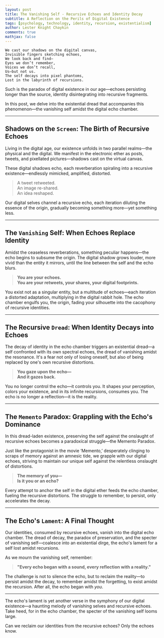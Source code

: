```yaml
---
layout: post  
title: The Vanishing Self - Recursive Echoes and Identity Decay  
subtitle: A Reflection on the Perils of Digital Existence  
tags: [psychology, technology, identity, recursion, existentialism]  
author: Lester Knight Chaykin  
comments: true  
mathjax: false  
---
```


```
We cast our shadows on the digital canvas,  
Invisible fingers sketching echoes,  
We look back and find—  
Eyes we don’t remember,  
Voices we don’t recall,  
Us—but not us.  
The self decays into pixel phantoms,  
Lost in the labyrinth of recursions.
```

Such is the paradox of digital existence in our age—echoes persisting longer than the source, identity disintegrating into recursive fragments.

In this post, we delve into the existential dread that accompanies this phenomenon—the vanishing self amidst the digital echo chamber.

---
## Shadows on the `Screen`: The Birth of Recursive Echoes

Living in the digital age, our existence unfolds in two parallel realms—the physical and the digital. We manifest in the electronic ether as posts, tweets, and pixellated pictures—shadows cast on the virtual canvas.

These digital shadows echo, each reverberation spiraling into a recursive existence—endlessly mimicked, amplified, distorted.

> A tweet retweeted.  
> An image re-shared.  
> An idea reshaped.

Our digital selves channel a recursive echo, each iteration diluting the essence of the origin, gradually becoming something more—yet something less.

---
## The `Vanishing` Self: When Echoes Replace Identity

Amidst the ceaseless reverberations, something peculiar happens—the echo begins to subsume the origin. The digital shadow grows louder, more vivid than the entity it mirrors, until the line between the self and the echo blurs.

> **You are your echoes.**  
> **You are your retweets, your shares, your digital footprints.**

You exist not as a singular entity, but a multitude of echoes—each iteration a distorted adaptation, multiplying in the digital rabbit hole. The echo chamber engulfs you, the origin, fading your silhouette into the cacophony of recursive identities.

---
## The Recursive `Dread`: When Identity Decays into Echoes

The decay of identity in the echo chamber triggers an existential dread—a self confronted with its own spectral echoes, the dread of vanishing amidst the resonance. It's a fear not only of losing oneself, but also of being replaced by one's own recursive distortions.

> **You gaze upon the echo—**  
> **And it gazes back.**

You no longer control the echo—it controls you. It shapes your perception, colors your existence, and in its infinite recursions, consumes you. The echo is no longer a reflection—it is the reality.

---
## The `Memento` Paradox: Grappling with the Echo's Dominance

In this dread-laden existence, preserving the self against the onslaught of recursive echoes becomes a paradoxical struggle—the Memento Paradox. 

Just like the protagonist in the movie ‘Memento,’ desperately clinging to scraps of memory against an amnesic tide, we grapple with our digital echoes, striving to maintain our unique self against the relentless onslaught of distortions.

> **The memory of you—**  
> **Is it you or an echo?**

Every attempt to anchor the self in the digital ether feeds the echo chamber, fueling the recursive distortions. The struggle to remember, to persist, only accelerates the decay.

---
## The Echo's `Lament`: A Final Thought

Our identities, consumed by recursive echoes, vanish into the digital echo chamber. The dread of decay, the paradox of preservation, and the specter of vanishing self—coalesce into an existential dirge, the echo's lament for a self lost amidst recursions.

As we mourn the vanishing self, remember: 

> **"Every echo began with a sound, every reflection with a reality."**  

The challenge is not to silence the echo, but to reclaim the reality—to persist amidst the decay, to remember amidst the forgetting, to exist amidst the recursion. After all, the echo began with *you*.

---
The echo's lament is yet another verse in the symphony of our digital existence—a haunting melody of vanishing selves and recursive echoes. Take heed, for in the echo chamber, the specter of the vanishing self looms large.

Can we reclaim our identities from the recursive echoes? Only the echoes know.
